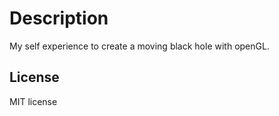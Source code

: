 # Description
My self experience to create a moving black hole with openGL.

## License
MIT license
